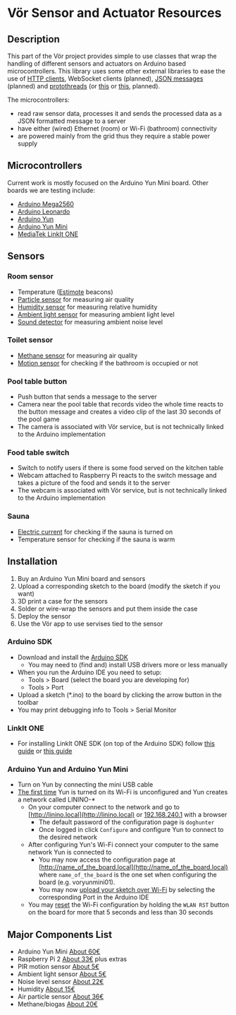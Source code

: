 # Vör Sensor and Actuator Resources

## Description
This part of the Vör project provides simple to use classes that wrap the handling of different sensors and actuators on Arduino based microcontrollers. This library uses some other external libraries to ease the use of [HTTP clients](https://github.com/amcewen/HttpClient), WebSocket clients (planned), [JSON messages](https://github.com/bblanchon/ArduinoJson) (planned) and [protothreads](https://github.com/ivanseidel/ArduinoThread) (or [this](http://dunkels.com/adam/pt/) or [this](http://playground.arduino.cc/Code/TimedAction), planned).

The microcontrollers:
- read raw sensor data, processes it and sends the processed data as a JSON formatted message to a server
- have either (wired) Ethernet (room) or Wi-Fi (bathroom) connectivity
- are powered mainly from the grid thus they require a stable power supply

## Microcontrollers

Current work is mostly focused on the Arduino Yun Mini board. Other boards we are testing include:

- [Arduino Mega2560](http://www.arduino.org/products/boards/4-arduino-boards/arduino-mega-2560)
- [Arduino Leonardo](http://www.arduino.org/products/boards/4-arduino-boards/arduino-leonardo)
- [Arduino Yun](http://www.arduino.org/products/boards/4-arduino-boards/arduino-yun)
- [Arduino Yun Mini](http://www.arduino.org/products/boards/4-arduino-boards/arduino-yun-mini)
- [MediaTek LinkIt ONE](http://www.seeedstudio.com/wiki/LinkIt_ONE)

## Sensors

### Room sensor
- Temperature ([Estimote](http://estimote.com/) beacons)
- [Particle sensor](https://www.sparkfun.com/products/9689) for measuring air quality
- [Humidity sensor](https://www.sparkfun.com/products/9569) for measuring relative humidity
- [Ambient light sensor](https://www.sparkfun.com/products/8688) for measuring ambient light level
- [Sound detector](https://www.sparkfun.com/products/12642) for measuring ambient noise level

### Toilet sensor
- [Methane sensor](https://www.sparkfun.com/products/9404) for measuring air quality
- [Motion sensor](https://www.sparkfun.com/products/13285) for checking if the bathroom is occupied or not

### Pool table button
- Push button that sends a message to the server
- Camera near the pool table that records video the whole time reacts to the button message and creates a video clip of the last 30 seconds of the pool game
- The camera is associated with Vör service, but is not technically linked to the Arduino implementation

### Food table switch
- Switch to notify users if there is some food served on the kitchen table
- Webcam attached to Raspberry Pi reacts to the switch message and takes a picture of the food and sends it to the server
- The webcam is associated with Vör service, but is not technically linked to the Arduino implementation

### Sauna
- [Electric current](https://www.sparkfun.com/products/11005) for checking if the sauna is turned on
- Temperature sensor for checking if the sauna is warm

## Installation
1. Buy an Arduino Yun Mini board and sensors
2. Upload a corresponding sketch to the board (modify the sketch if you want)
3. 3D print a case for the sensors
4. Solder or wire-wrap the sensors and put them inside the case
5. Deploy the sensor
6. Use the Vör app to use servises tied to the sensor

### Arduino SDK
- Download and install the [Arduino SDK](https://www.arduino.cc/en/Main/Software)
    - You may need to (find and) install USB drivers more or less manually
- When you run the Arduino IDE you need to setup:
    - Tools > Board (select the board you are developing for)
    - Tools > Port
- Upload a sketch (*.ino) to the board by clicking the arrow button in the toolbar
- You may print debugging info to Tools > Serial Monitor

### LinkIt ONE
- For installing LinkIt ONE SDK (on top of the Arduino SDK) follow [this guide](http://www.seeedstudio.com/wiki/LinkIt_ONE) or [this guide](http://labs.mediatek.com/forums/posts/list/559.page)

### Arduino Yun and Arduino Yun Mini
- Turn on Yun by connecting the mini USB cable
- [The first time](https://www.arduino.cc/en/Guide/ArduinoYun#toc14) Yun is turned on its Wi-Fi is unconfigured and Yun creates a network called LININO-*
    - On your computer connect to the network and go to [http://linino.local](http://linino.local) or [192.168.240.1](192.168.240.1) with a browser
        - The default password of the configuration page is ```doghunter```
        - Once logged in click ```Configure``` and configure Yun to connect to the desired network
    - After configuring Yun's Wi-Fi connect your computer to the same network Yun is connected to
        - You may now access the configuration page at [http://name_of_the_board.local](http://name_of_the_board.local) where ```name_of_the_board``` is the one set when configuring the board (e.g. voryunmini01).
        - You may now [upload your sketch over Wi-Fi](https://www.arduino.cc/en/Guide/ArduinoYun#toc15) by selecting the corresponding Port in the Arduino IDE
    - You may [reset](https://www.arduino.cc/en/Guide/ArduinoYun#toc6) the Wi-Fi configuration by holding the ```WLAN RST``` button on the board for more that 5 seconds and less than 30 seconds

## Major Components List
* Arduino Yun Mini [About 60€](http://de.rs-online.com/web/p/entwicklungskits-prozessor-mikrocontroller/8659007/)
* Raspberry Pi 2 [About 33€](http://de.rs-online.com/web/p/entwicklungskits-prozessor-mikrocontroller/8326274/) plus extras
* PIR motion sensor [About 5€](https://www.sparkfun.com/products/13285)
* Ambient light sensor [About 5€](https://www.sparkfun.com/products/8688)
* Noise level sensor [About 22€](https://www.sparkfun.com/products/12642)
* Humidity [About 15€](https://www.sparkfun.com/products/9569)
* Air particle sensor [About 36€](https://www.sparkfun.com/products/9689)
* Methane/biogas [About 20€](https://www.sparkfun.com/products/9404)
